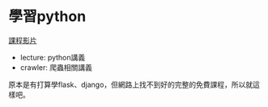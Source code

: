 # 學習python

[課程影片](https://www.bilibili.com/video/BV1rpWjevEip/?vd_source=aff2c79bf7cf75bc493437621849a68d '課程影片')

- lecture: python講義
- crawler: 爬蟲相關講義

原本是有打算學flask、django，但網路上找不到好的完整的免費課程，所以就這樣吧。
